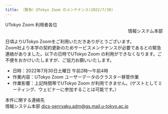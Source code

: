 ```yaml
---
title: （緊急）UTokyo Zoom のメンテナンス(2022/7/30)
---
```


<div>UTokyo Zoom 利用者各位</div>
<div style="text-align: right;">情報システム本部</div>

日頃よりUTokyo Zoomをご利用いただきありがとうございます。<br>
Zoom社より本学の契約更新のためサービスメンテナンスが必要であるとの緊急連絡がありました。以下の日時でUTokyo Zoom の利用ができなくなります。ご不便をおかけいたしますが、ご協力お願いいたします。

- 日時：2022年7月30日土曜日 午前2時～午前4時
- 作業内容：UTokyo Zoom ユーザーデータのクラスター移管作業
- 作業影響：上記時間帯でUTokyo Zoom が利用できません。(ゲストとしてミーティング、ウェビナーに参加することは可能です。）

本件に関する連絡先<br>
情報システム本部 dics-senryaku.adm@gs.mail.u-tokyo.ac.jp
